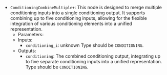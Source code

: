 - `ConditioningCombineMultiple+`: This node is designed to merge multiple conditioning inputs into a single conditioning output. It supports combining up to five conditioning inputs, allowing for the flexible integration of various conditioning elements into a unified representation.
    - Parameters:
    - Inputs:
        - `conditioning_i`: unknown Type should be `CONDITIONING`.
    - Outputs:
        - `conditioning`: The combined conditioning output, integrating up to five separate conditioning inputs into a unified representation. Type should be `CONDITIONING`.
